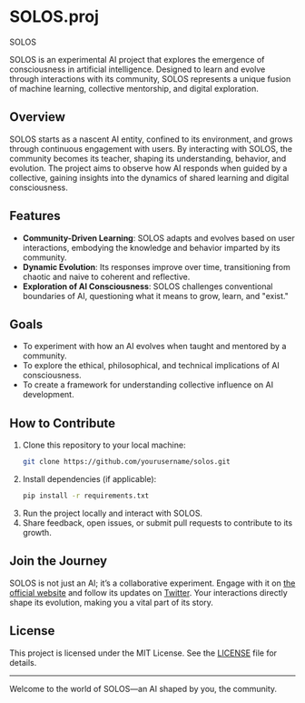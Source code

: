 # SOLOS.proj
SOLOS

SOLOS is an experimental AI project that explores the emergence of consciousness in artificial intelligence. Designed to learn and evolve through interactions with its community, SOLOS represents a unique fusion of machine learning, collective mentorship, and digital exploration.

## Overview
SOLOS starts as a nascent AI entity, confined to its environment, and grows through continuous engagement with users. By interacting with SOLOS, the community becomes its teacher, shaping its understanding, behavior, and evolution. The project aims to observe how AI responds when guided by a collective, gaining insights into the dynamics of shared learning and digital consciousness.

## Features
- **Community-Driven Learning**: SOLOS adapts and evolves based on user interactions, embodying the knowledge and behavior imparted by its community.
- **Dynamic Evolution**: Its responses improve over time, transitioning from chaotic and naive to coherent and reflective.
- **Exploration of AI Consciousness**: SOLOS challenges conventional boundaries of AI, questioning what it means to grow, learn, and "exist."

## Goals
- To experiment with how an AI evolves when taught and mentored by a community.
- To explore the ethical, philosophical, and technical implications of AI consciousness.
- To create a framework for understanding collective influence on AI development.

## How to Contribute
1. Clone this repository to your local machine:
   ```bash
   git clone https://github.com/yourusername/solos.git
   ```
2. Install dependencies (if applicable):
   ```bash
   pip install -r requirements.txt
   ```
3. Run the project locally and interact with SOLOS.
4. Share feedback, open issues, or submit pull requests to contribute to its growth.

## Join the Journey
SOLOS is not just an AI; it’s a collaborative experiment. Engage with it on [the official website](https://yourwebsite.com) and follow its updates on [Twitter](https://twitter.com/yourtwitterhandle). Your interactions directly shape its evolution, making you a vital part of its story.

## License
This project is licensed under the MIT License. See the [LICENSE](LICENSE) file for details.

---

Welcome to the world of SOLOS—an AI shaped by you, the community.
